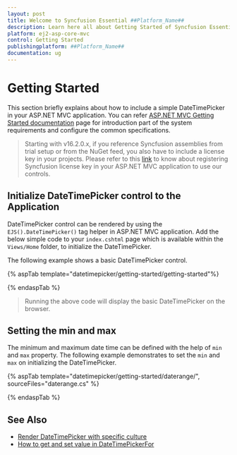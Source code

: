 ```yaml
---
layout: post
title: Welcome to Syncfusion Essential ##Platform_Name##
description: Learn here all about Getting Started of Syncfusion Essential ##Platform_Name## widgets based on HTML5 and jQuery.
platform: ej2-asp-core-mvc
control: Getting Started
publishingplatform: ##Platform_Name##
documentation: ug
---
```



# Getting Started

This section briefly explains about how to include a simple DateTimePicker in your ASP.NET MVC application. You can refer [ASP.NET MVC Getting Started documentation](../../getting-started/) page for introduction part of the system requirements and configure the common specifications.

> Starting with v16.2.0.x, if you reference Syncfusion assemblies from trial setup or from the NuGet feed, you also have to include a license key in your projects. Please refer to this [link](https://help.syncfusion.com/common/essential-studio/licensing/license-key#aspnet-mvc) to know about registering Syncfusion license key in your ASP.NET MVC application to use our controls.

## Initialize DateTimePicker control to the Application

DateTimePicker control can be rendered by using the `EJS().DateTimePicker()` tag helper in ASP.NET MVC application. Add the below simple code to your `index.cshtml` page which is available within the `Views/Home` folder, to initialize the DateTimePicker.

The following example shows a basic DateTimePicker control.

{% aspTab template="datetimepicker/getting-started/getting-started"%}

{% endaspTab %}

> Running the above code will display the basic DateTimePicker on the browser.

## Setting the min and max

The minimum and maximum date time can be defined with the help of `min` and `max` property.
The following example demonstrates to set the `min` and `max` on initializing the
DateTimePicker.

{% aspTab template="datetimepicker/getting-started/daterange/", sourceFiles="daterange.cs" %}

{% endaspTab %}

## See Also

* [Render DateTimePicker with specific culture](./globalization)
* [How to get and set value in DateTimePickerFor](./how-to/datetimepicker-for-mvc)
